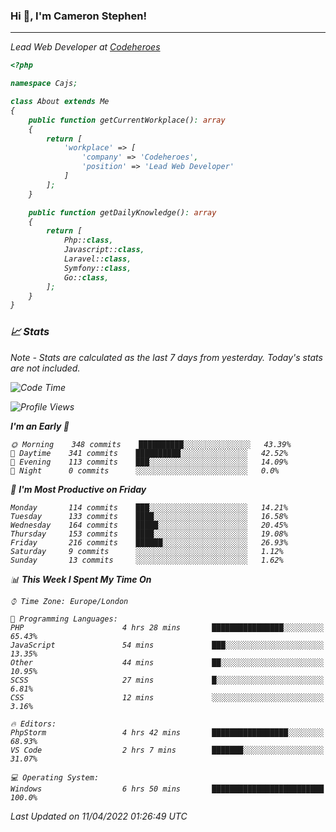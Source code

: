 ### Hi 👋, I'm Cameron Stephen!
<hr>
<p><em>Lead Web Developer at <a href="https://codeheroes.co.uk">Codeheroes</a></p>


```php
<?php

namespace Cajs;

class About extends Me
{
    public function getCurrentWorkplace(): array
    {
        return [
            'workplace' => [
                'company' => 'Codeheroes',
                'position' => 'Lead Web Developer'
            ]
        ];
    }

    public function getDailyKnowledge(): array
    {
        return [
            Php::class,
            Javascript::class,
            Laravel::class,
            Symfony::class,
            Go::class,
        ];
    }
}
```

### 📈 Stats
<p><em>Note - Stats are calculated as the last 7 days from yesterday. Today's stats are not included.</em></p>


<!--START_SECTION:waka-->
![Code Time](http://img.shields.io/badge/Code%20Time-2%2C778%20hrs%2043%20mins-blue)

![Profile Views](http://img.shields.io/badge/Profile%20Views-0-blue)

**I'm an Early 🐤** 

```text
🌞 Morning    348 commits    ██████████░░░░░░░░░░░░░░░   43.39% 
🌆 Daytime    341 commits    ██████████░░░░░░░░░░░░░░░   42.52% 
🌃 Evening    113 commits    ███░░░░░░░░░░░░░░░░░░░░░░   14.09% 
🌙 Night      0 commits      ░░░░░░░░░░░░░░░░░░░░░░░░░   0.0%

```
📅 **I'm Most Productive on Friday** 

```text
Monday       114 commits    ███░░░░░░░░░░░░░░░░░░░░░░   14.21% 
Tuesday      133 commits    ████░░░░░░░░░░░░░░░░░░░░░   16.58% 
Wednesday    164 commits    █████░░░░░░░░░░░░░░░░░░░░   20.45% 
Thursday     153 commits    ████░░░░░░░░░░░░░░░░░░░░░   19.08% 
Friday       216 commits    ██████░░░░░░░░░░░░░░░░░░░   26.93% 
Saturday     9 commits      ░░░░░░░░░░░░░░░░░░░░░░░░░   1.12% 
Sunday       13 commits     ░░░░░░░░░░░░░░░░░░░░░░░░░   1.62%

```


📊 **This Week I Spent My Time On** 

```text
⌚︎ Time Zone: Europe/London

💬 Programming Languages: 
PHP                      4 hrs 28 mins       ████████████████░░░░░░░░░   65.43% 
JavaScript               54 mins             ███░░░░░░░░░░░░░░░░░░░░░░   13.35% 
Other                    44 mins             ██░░░░░░░░░░░░░░░░░░░░░░░   10.95% 
SCSS                     27 mins             █░░░░░░░░░░░░░░░░░░░░░░░░   6.81% 
CSS                      12 mins             ░░░░░░░░░░░░░░░░░░░░░░░░░   3.16%

🔥 Editors: 
PhpStorm                 4 hrs 42 mins       █████████████████░░░░░░░░   68.93% 
VS Code                  2 hrs 7 mins        ███████░░░░░░░░░░░░░░░░░░   31.07%

💻 Operating System: 
Windows                  6 hrs 50 mins       █████████████████████████   100.0%

```


 Last Updated on 11/04/2022 01:26:49 UTC
<!--END_SECTION:waka-->
